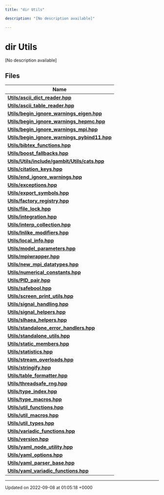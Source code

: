 ```yaml
---
title: "dir Utils"

description: "[No description available]"

---
```


# dir Utils

[No description available]

## Files

| Name           |
| -------------- |
| **[Utils/ascii_dict_reader.hpp](/documentation/code/files/ascii__dict__reader_8hpp/)**  |
| **[Utils/ascii_table_reader.hpp](/documentation/code/files/ascii__table__reader_8hpp/)**  |
| **[Utils/begin_ignore_warnings_eigen.hpp](/documentation/code/files/begin__ignore__warnings__eigen_8hpp/)**  |
| **[Utils/begin_ignore_warnings_hepmc.hpp](/documentation/code/files/begin__ignore__warnings__hepmc_8hpp/)**  |
| **[Utils/begin_ignore_warnings_mpi.hpp](/documentation/code/files/begin__ignore__warnings__mpi_8hpp/)**  |
| **[Utils/begin_ignore_warnings_pybind11.hpp](/documentation/code/files/begin__ignore__warnings__pybind11_8hpp/)**  |
| **[Utils/bibtex_functions.hpp](/documentation/code/files/bibtex__functions_8hpp/)**  |
| **[Utils/boost_fallbacks.hpp](/documentation/code/files/boost__fallbacks_8hpp/)**  |
| **[Utils/Utils/include/gambit/Utils/cats.hpp](/documentation/code/files/utils_2include_2gambit_2utils_2cats_8hpp/)**  |
| **[Utils/citation_keys.hpp](/documentation/code/files/citation__keys_8hpp/)**  |
| **[Utils/end_ignore_warnings.hpp](/documentation/code/files/end__ignore__warnings_8hpp/)**  |
| **[Utils/exceptions.hpp](/documentation/code/files/exceptions_8hpp/)**  |
| **[Utils/export_symbols.hpp](/documentation/code/files/export__symbols_8hpp/)**  |
| **[Utils/factory_registry.hpp](/documentation/code/files/factory__registry_8hpp/)**  |
| **[Utils/file_lock.hpp](/documentation/code/files/file__lock_8hpp/)**  |
| **[Utils/integration.hpp](/documentation/code/files/integration_8hpp/)**  |
| **[Utils/interp_collection.hpp](/documentation/code/files/interp__collection_8hpp/)**  |
| **[Utils/lnlike_modifiers.hpp](/documentation/code/files/lnlike__modifiers_8hpp/)**  |
| **[Utils/local_info.hpp](/documentation/code/files/local__info_8hpp/)**  |
| **[Utils/model_parameters.hpp](/documentation/code/files/model__parameters_8hpp/)**  |
| **[Utils/mpiwrapper.hpp](/documentation/code/files/mpiwrapper_8hpp/)**  |
| **[Utils/new_mpi_datatypes.hpp](/documentation/code/files/new__mpi__datatypes_8hpp/)**  |
| **[Utils/numerical_constants.hpp](/documentation/code/files/numerical__constants_8hpp/)**  |
| **[Utils/PID_pair.hpp](/documentation/code/files/pid__pair_8hpp/)**  |
| **[Utils/safebool.hpp](/documentation/code/files/safebool_8hpp/)**  |
| **[Utils/screen_print_utils.hpp](/documentation/code/files/screen__print__utils_8hpp/)**  |
| **[Utils/signal_handling.hpp](/documentation/code/files/signal__handling_8hpp/)**  |
| **[Utils/signal_helpers.hpp](/documentation/code/files/signal__helpers_8hpp/)**  |
| **[Utils/slhaea_helpers.hpp](/documentation/code/files/slhaea__helpers_8hpp/)**  |
| **[Utils/standalone_error_handlers.hpp](/documentation/code/files/standalone__error__handlers_8hpp/)**  |
| **[Utils/standalone_utils.hpp](/documentation/code/files/standalone__utils_8hpp/)**  |
| **[Utils/static_members.hpp](/documentation/code/files/static__members_8hpp/)**  |
| **[Utils/statistics.hpp](/documentation/code/files/statistics_8hpp/)**  |
| **[Utils/stream_overloads.hpp](/documentation/code/files/stream__overloads_8hpp/)**  |
| **[Utils/stringify.hpp](/documentation/code/files/stringify_8hpp/)**  |
| **[Utils/table_formatter.hpp](/documentation/code/files/table__formatter_8hpp/)**  |
| **[Utils/threadsafe_rng.hpp](/documentation/code/files/threadsafe__rng_8hpp/)**  |
| **[Utils/type_index.hpp](/documentation/code/files/type__index_8hpp/)**  |
| **[Utils/type_macros.hpp](/documentation/code/files/type__macros_8hpp/)**  |
| **[Utils/util_functions.hpp](/documentation/code/files/util__functions_8hpp/)**  |
| **[Utils/util_macros.hpp](/documentation/code/files/util__macros_8hpp/)**  |
| **[Utils/util_types.hpp](/documentation/code/files/util__types_8hpp/)**  |
| **[Utils/variadic_functions.hpp](/documentation/code/files/variadic__functions_8hpp/)**  |
| **[Utils/version.hpp](/documentation/code/files/version_8hpp/)**  |
| **[Utils/yaml_node_utility.hpp](/documentation/code/files/yaml__node__utility_8hpp/)**  |
| **[Utils/yaml_options.hpp](/documentation/code/files/yaml__options_8hpp/)**  |
| **[Utils/yaml_parser_base.hpp](/documentation/code/files/yaml__parser__base_8hpp/)**  |
| **[Utils/yaml_variadic_functions.hpp](/documentation/code/files/yaml__variadic__functions_8hpp/)**  |






-------------------------------

Updated on 2022-09-08 at 01:05:18 +0000
